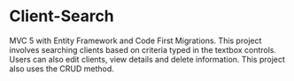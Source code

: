 # Client-Search
MVC 5 with Entity Framework and Code First Migrations. This project involves searching clients based on criteria typed in the textbox controls. Users can also edit clients, view details and delete information. This project also uses the CRUD method.  
